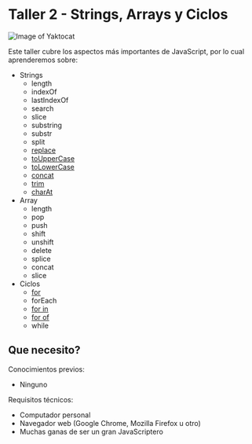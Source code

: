 # Taller 2 - Strings, Arrays y Ciclos

![Image of Yaktocat](https://i.ibb.co/GTNSHk6/ws2small.png)

Este taller cubre los aspectos más importantes de JavaScript, por lo cual
aprenderemos sobre:

- Strings
  - length
  - indexOf
  - lastIndexOf
  - search
  - slice
  - substring
  - substr
  - split
  - [replace](taller-2/replace.md)
  - [toUpperCase](taller-2/toUpperCase.md)
  - [toLowerCase](taller-2/toLowerCase.md)
  - [concat](taller-2/concat.md)
  - [trim](taller-2/trim.md)
  - [charAt](taller-2/charAt.md)
- Array
  - length
  - pop
  - push
  - shift
  - unshift
  - delete
  - splice
  - concat
  - slice
- Ciclos
  - [for](taller-2/for.md)
  - forEach
  - [for in](taller-2/for-in.md)
  - [for of](taller-2/for-of.md)
  - while

## Que necesito?

Conocimientos previos:

- Ninguno

Requisitos técnicos:

- Computador personal
- Navegador web (Google Chrome, Mozilla Firefox u otro)
- Muchas ganas de ser un gran JavaScriptero
